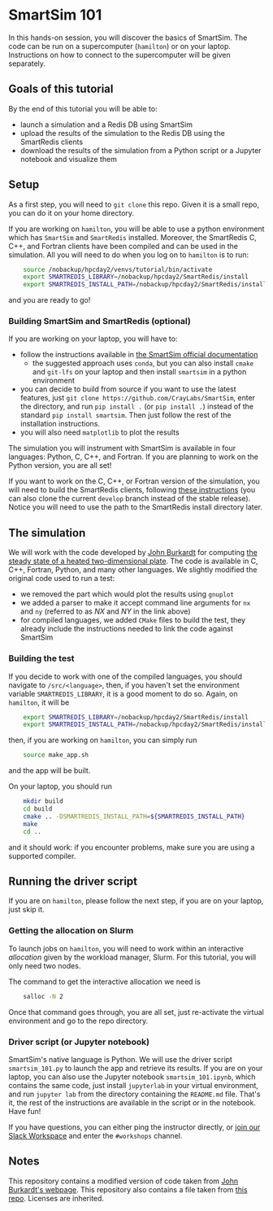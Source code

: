 # SmartSim 101

In this hands-on session, you will discover the basics of SmartSim. The code can be run on a supercomputer (`hamilton`) or on your laptop. Instructions on how to connect to the supercomputer will be given separately.

## Goals of this tutorial
By the end of this tutorial you will be able to:
- launch a simulation and a Redis DB using SmartSim
- upload the results of the simulation to the Redis DB using the SmartRedis clients
- download the results of the simulation from a Python script or a Jupyter notebook and visualize them

## Setup
As a first step, you will need to `git clone` this repo. Given it is a small repo, you can do it on your home directory.

If you are working on `hamilton`, you will be able to use a python environment which has `SmartSim` and `SmartRedis` installed. Moreover, the SmartRedis C, C++, and Fortran clients have been compiled and can be used in the simulation. All you will need to do when you log on to `hamilton` is to run:

```bash
    source /nobackup/hpcday2/venvs/tutorial/bin/activate
    export SMARTREDIS_LIBRARY=/nobackup/hpcday2/SmartRedis/install
    export SMARTREDIS_INSTALL_PATH=/nobackup/hpcday2/SmartRedis/install
```
and you are ready to go!

### Building SmartSim and SmartRedis (optional)

If you are working on your laptop, you will have to:
- follow the instructions available in [the SmartSim official documentation](https://craylabs.org)
    - the suggested approach uses `conda`, but you can also install `cmake` and `git-lfs` on your laptop and then install `smartsim` in a python environment
- you can decide to build from source if you want to use the latest features, just `git clone https://github.com/CrayLabs/SmartSim`, enter the directory, and run `pip install .` (or `pip install .`) instead of the standard `pip install smartsim`. Then just follow the rest of the installation instructions.
- you will also need `matplotlib` to plot the results

The simulation you will instrument with SmartSim is available in four languages: Python, C, C++, and Fortran. If you are planning to work on the Python version, you are all set!

If you want to work on the C, C++, or Fortran version of the simulation, you will need to build the SmartRedis clients, following [these instructions](https://www.craylabs.org/docs/installation.html#build-smartredis-library-c-c-fortran) (you can also clone the current `develop` branch instead of the stable release).
Notice you will need to use the path to the SmartRedis install directory later.

## The simulation

We will work with the code developed by [John Burkardt](https://people.sc.fsu.edu/~jburkardt/) for computing [the steady state of a heated two-dimensional plate](https://people.sc.fsu.edu/~jburkardt/f_src/fd2d_heat_steady/fd2d_heat_steady.html). The code is available in C, C++, Fortran, Python, and many other languages. We slightly modified the original code used to run a test:
- we removed the part which would plot the results using `gnuplot`
- we added a parser to make it accept command line arguments for `nx` and `ny` (referred to as $NX$ and $NY$ in the link above)
- for compiled languages, we added `CMake` files to build the test, they already include the instructions needed to link the code against SmartSim


### Building the test

If you decide to work with one of the compiled languages, you should navigate to `/src/<language>`, then, if you haven't set the environment variable `SMARTREDIS_LIBRARY`, it is a good moment to do so. Again, on `hamilton`, it will be

```bash
    export SMARTREDIS_LIBRARY=/nobackup/hpcday2/SmartRedis/install
    export SMARTREDIS_INSTALL_PATH=/nobackup/hpcday2/SmartRedis/install
```

then, if you are working on `hamilton`, you can simply run

```bash
    source make_app.sh
```

and the app will be built.

On your laptop, you should run

```bash
    mkdir build
    cd build
    cmake .. -DSMARTREDIS_INSTALL_PATH=${SMARTREDIS_INSTALL_PATH}
    make
    cd ..
```

and it should work: if you encounter problems, make sure you are using a supported compiler.


## Running the driver script

If you are on `hamilton`, please follow the next step, if you are on your laptop, just skip it.

### Getting the allocation on Slurm
To launch jobs on `hamilton`, you will need to work within an interactive *allocation* given by the workload manager, Slurm. For this tutorial, you will only need two nodes.

The command to get the interactive allocation we need is

```bash
    salloc -N 2
```

Once that command goes through, you are all set, just re-activate the virtual environment and go to the repo directory.

### Driver script (or Jupyter notebook)

SmartSim's native language is Python. We will use the driver script `smartsim_101.py` to launch the app and retrieve its results. If you are on your laptop, you can also use the Jupyter notebook `smartsim_101.ipynb`, which contains the same code, just install `jupyterlab` in your virtual environment, and run `jupyter lab` from the directory containing the `README.md` file. That's it, the rest of the instructions are available in the script or in the notebook. Have fun!

If you have questions, you can either ping the instructor directly, or [join our Slack Workspace](https://join.slack.com/t/craylabs/shared_invite/zt-nw3ag5z5-5PS4tIXBfufu1bIvvr71UA) and enter the `#workshops` channel.

## Notes
This repository contains a modified version of code taken from [John Burkardt's webpage](https://people.sc.fsu.edu/~jburkardt/). This repository also contains a file taken from [this repo](https://github.com/haniibrahim/f90getopt). Licenses are inherited.
